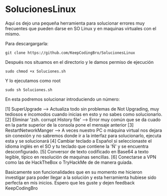# SolucionesLinux
Aquí os dejo una pequeña herramienta para solucionar errores muy frecuentes que pueden darse en SO Linux y en maquinas virtuales con el mismo.

Para descargargarla:
```
git clone https://github.com/KeepCodingBro/SolucionesLinux
```
Después nos situamos en el directorio y le damos permiso de ejecución
```
sudo chmod +x Soluciones.sh
```
Y lo ejecutamos como root
```
sudo sh Soluciones.sh
```

En esta podremos solucionar introduciendo un número: 

[1] SuperUpgrade --> Actualiza todo sin problemas de Not Upgrading, muy tediosos e incomodos cuando inicias en esto y no sabes como solucionarlo.
[2] Eliminar 'zsh. corrupt History file' --> Error muy común que se da cuado en la parte superior de la consola pone el mensaje anterior
[3] RestartNetworkManger --> A veces nuestro PC o máquina virtual nos dejara sin conexión y no sabremos donde ir a la interfaz para solucionarlo, ejecuta esta y se solucionará
[4] Cambiar teclado a Español si seleccionaste el idioma inglés en el SO y tu teclado que contiene la 'Ñ' y se encuentra desconfigurado.
[5] Conversor de texto codificado en Base64 a texto legible, típico en resolución de maquinas sencillas.
[6] Conectarse a VPN como las de HackTheBox o TryHackMe de de manera guiada.

Basicamente son funcionalidades que en su momento me hicieron investigar para poder llegar a la solución y esta herramienta hubiese sido perfecta en mís inicios.
Espero que les guste y dejen feedback
KeepCodingBro
